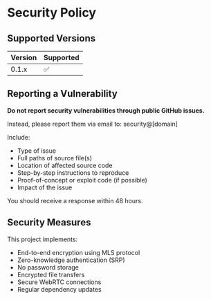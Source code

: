 # Security Policy

## Supported Versions

| Version | Supported          |
| ------- | ------------------ |
| 0.1.x   | :white_check_mark: |

## Reporting a Vulnerability

**Do not report security vulnerabilities through public GitHub issues.**

Instead, please report them via email to: security@[domain]

Include:
- Type of issue
- Full paths of source file(s)
- Location of affected source code
- Step-by-step instructions to reproduce
- Proof-of-concept or exploit code (if possible)
- Impact of the issue

You should receive a response within 48 hours.

## Security Measures

This project implements:
- End-to-end encryption using MLS protocol
- Zero-knowledge authentication (SRP)
- No password storage
- Encrypted file transfers
- Secure WebRTC connections
- Regular dependency updates